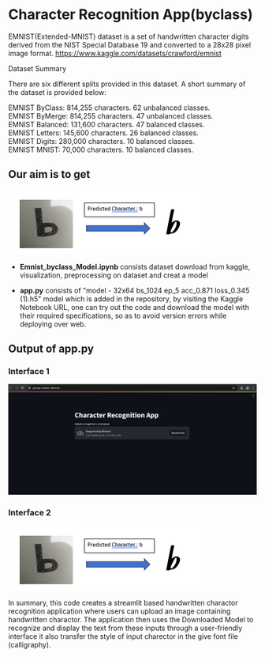 # Character Recognition App(byclass)

EMNIST(Extended-MNIST) dataset is a set of handwritten character digits derived from the NIST Special Database 19  and converted to a 28x28 pixel image format.
https://www.kaggle.com/datasets/crawford/emnist

Dataset Summary

There are six different splits provided in this dataset. A short summary of the dataset is provided below:

EMNIST ByClass: 814,255 characters. 62 unbalanced classes.<br>
EMNIST ByMerge: 814,255 characters. 47 unbalanced classes.<br>
EMNIST Balanced: 131,600 characters. 47 balanced classes.<br>
EMNIST Letters: 145,600 characters. 26 balanced classes.<br>
EMNIST Digits: 280,000 characters. 10 balanced classes.<br>
EMNIST MNIST: 70,000 characters. 10 balanced classes.<br>

## Our aim is to get 
![output(2)](https://github.com/Pooja12312/Character-Recognition-App-byclass-/blob/main/Interface/output%20(2).png)
- **Emnist_byclass_Model.ipynb** consists dataset download from kaggle, visualization, preprocessing on dataset and creat a model  

- **app.py** consists of "model - 32x64 bs_1024 ep_5 acc_0.871 loss_0.345  (1).h5" model which is added in the repository, by visiting the Kaggle Notebook URL, one can try out the code and download the model with their required specifications, so as to avoid version errors while deploying over web.
## Output of app.py

### Interface 1
![output(2)](https://github.com/Pooja12312/Character-Recognition-App-byclass-/blob/main/Interface/st1.png)

### Interface 2

![output(2)](https://github.com/Pooja12312/Character-Recognition-App-byclass-/blob/main/Interface/output%20(2).png)

In summary, this code creates a streamlit based handwritten charactor recognition application where users can upload an image containing handwritten charactor. The application then uses the Downloaded Model to recognize and display the text from these inputs through a user-friendly interface it also transfer the style of input charector in the give font file (calligraphy). 
